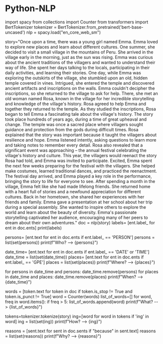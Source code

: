 # Python-NLP
import spacy
from collections import Counter
from  transformers import BertTokenizer
tokenizer = BertTokenizer.from_pretrained('bert-base-uncased')
nlp = spacy.load("en_core_web_sm")

story="Once upon a time, there was a young girl named Emma. Emma loved to explore new places and learn about different cultures. One summer, she decided to visit a small village in the mountains of Peru. She arrived in the village early in the morning, just as the sun was rising. Emma was curious about the ancient traditions of the villagers and wanted to understand their way of life. She spent her days talking to the locals, participating in their daily activities, and learning their stories. One day, while Emma was exploring the outskirts of the village, she stumbled upon an old, hidden temple covered in vines. Intrigued, she entered the temple and discovered ancient artifacts and inscriptions on the walls. Emma couldn't decipher the inscriptions, so she returned to the village to ask for help. There, she met an old woman named Rosa, known in the village for her incredible storytelling and knowledge of the village's history. Rosa agreed to help Emma and together they returned to the temple. As they studied the inscriptions, Rosa began to tell Emma a fascinating tale about the village's history. The story took place hundreds of years ago, during a time of great upheaval and change. The temple was once a sacred place where villagers sought guidance and protection from the gods during difficult times. Rosa explained that the story was important because it taught the villagers about resilience and hope. Emma listened intently, asking questions to learn more and taking notes to remember every detail. Rosa also revealed that a significant event was approaching – the annual festival celebrating the village's history and culture. This year, the villagers would reenact the story Rosa had told, and Emma was invited to participate. Excited, Emma spent the next few weeks preparing for the festival with the villagers. She helped make costumes, learned traditional dances, and practiced the reenactment. The festival day arrived, and Emma played a key role in the performance, bringing the story to life for everyone to see. After spending a month in the village, Emma felt like she had made lifelong friends. She returned home with a heart full of stories and a newfound appreciation for different cultures. Back in her hometown, she shared her experiences with her friends and family. Emma gave a presentation at her school about her trip during a special assembly. She wanted to inspire others to explore the world and learn about the beauty of diversity. Emma's passionate storytelling captivated her audience, encouraging many of her peers to dream about their own adventures."
doc = nlp(story)
labels= [ent.label_ for ent in doc.ents]
print(labels)

persons= [ent.text for ent in doc.ents if ent.label_ == 'PERSON']
persons = list(set(persons))
print(f"Who? --> {persons}")

date_time= [ent.text for ent in doc.ents if ent.label_ == 'DATE' or 'TIME']
date_time = list(set(date_time))
places= [ent.text for ent in doc.ents if ent.label_ == 'GPE']
places = list(set(places))
print(f"Where? --> {places}")

for persons in date_time and persons:
   date_time.remove(persons)
for places in date_time and places:
   date_time.remove(places)
print(f"When? --> {date_time}")

words = [token.text for token in doc if token.is_stop != True and token.is_punct != True]
word = Counter(words)
list_of_words=[]
for word, freq in word.items():
  if freq > 5:
    list_of_words.append(word)
print(f"What? --> {list_of_words}")

tokens=tokenizer.tokenize(story)
ing=[word for word in tokens if 'ing' in word]
ing = list(set(ing))
print(f"How? --> {ing}")

reasons = [sent.text for sent in doc.sents if "because" in sent.text]
reasons = list(set(reasons))
print(f"Why? --> {reasons}")
